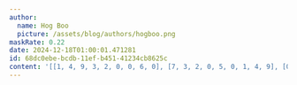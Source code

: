 ```yaml
---
author:
  name: Hog Boo
  picture: /assets/blog/authors/hogboo.png
maskRate: 0.22
date: 2024-12-18T01:00:01.471281
id: 68dc0ebe-bcdb-11ef-b451-41234cb8625c
content: '[[1, 4, 9, 3, 2, 0, 0, 6, 0], [7, 3, 2, 0, 5, 0, 1, 4, 9], [0, 8, 5, 0, 1, 9, 7, 2, 3], [0, 9, 8, 5, 3, 2, 6, 1, 7], [5, 0, 1, 8, 9, 0, 4, 3, 2], [0, 2, 0, 1, 0, 4, 9, 5, 8], [0, 5, 4, 9, 0, 1, 0, 7, 6], [8, 1, 3, 7, 6, 0, 2, 9, 4], [9, 6, 7, 2, 4, 3, 5, 8, 1]]'
---
```

